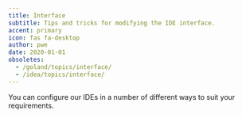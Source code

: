 ```yaml
---
title: Interface
subtitle: Tips and tricks for modifying the IDE interface.
accent: primary
icon: fas fa-desktop
author: pwe
date: 2020-01-01
obsoletes:
  - /goland/topics/interface/
  - /idea/topics/interface/
---
```


You can configure our IDEs in a number of different ways to suit your requirements.
